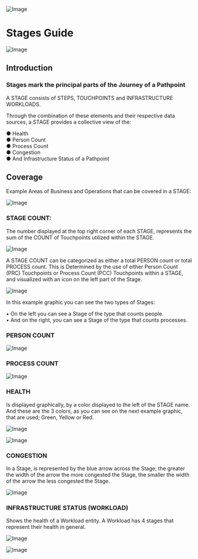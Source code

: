 
![Image](screenshots/logo_pathpoint.png)

# Stages Guide



![Image](screenshots/stages.png)

## Introduction

### Stages mark the principal parts of the Journey of a Pathpoint   

A STAGE consists of  STEPS, TOUCHPOINTS and INFRASTRUCTURE WORKLOADS. 

Through the combination of these elements and their respective data sources, a STAGE provides a collective view of the:

●	Health  
●	Person Count  
●	Process Count  
●	Congestion  
●	And Infrastructure Status of a Pathpoint



## Coverage

Example Areas of Business and Operations that can be covered in a STAGE:

![Image](screenshots/stages2.png)


### STAGE COUNT: 

The number displayed at the top right corner of each STAGE, represents the sum of the COUNT of Touchpoints utilized within the STAGE.

![Image](screenshots/stages1.png)

A STAGE COUNT can be categorized as either a total PERSON count or total PROCESS count. This is Determined by the use of either Person Count (PRC) Touchpoints or Process Count (PCC) Touchpoints within a STAGE, and visualized with an icon on the left part of the Stage.

![Image](screenshots/stages4.png)

In this example graphic you can see the two types of Stages:

•	On the left you can see a Stage of the type that counts people.   
•	And on the right, you can see a Stage of the type that counts processes.

### PERSON COUNT 

![Image](screenshots/stages5.png)

### PROCESS COUNT 

![Image](screenshots/stages6.png)


### HEALTH 

Is displayed graphically, by a color displayed to the left of the STAGE name. And these are the 3 colors, as you can see on the next example graphic, that are used; Green, Yellow or Red.
 
![Image](screenshots/stages7.png)

![Image](screenshots/stages8.png)

### CONGESTION

In a Stage, is represented by the blue arrow across the Stage; the greater the width of the arrow the more congested the Stage, the smaller the width of the arrow the less congested the Stage.

![Image](screenshots/stages9.png)

### INFRASTRUCTURE STATUS (WORKLOAD)

Shows the health of a Workload entity. A Workload has 4 stages that represent their health in general.

![Image](screenshots/stages10.png)

![Image](screenshots/stages11.png)

